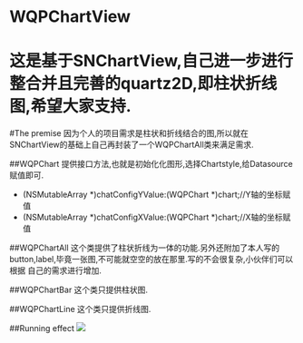 # WQPChartView
这是基于SNChartView,自己进一步进行整合并且完善的quartz2D,即柱状折线图,希望大家支持.
=======
#The premise
因为个人的项目需求是柱状和折线结合的图,所以就在SNChartView的基础上自己再封装了一个WQPChartAll类来满足需求.

##WQPChart
提供接口方法,也就是初始化化图形,选择Chartstyle,给Datasource赋值即可.
- (NSMutableArray *)chatConfigYValue:(WQPChart *)chart;//Y轴的坐标赋值
- (NSMutableArray *)chatConfigXValue:(WQPChart *)chart;//X轴的坐标赋值

##WQPChartAll
这个类提供了柱状折线为一体的功能.另外还附加了本人写的button,label,毕竟一张图,不可能就空空的放在那里.写的不会很复杂,小伙伴们可以根据
自己的需求进行增加.

##WQPChartBar
这个类只提供柱状图.

##WQPChartLine
这个类只提供折线图.

##Running effect
![](http://img0.ph.126.net/HMA-G1Wh-qX4DtDjBGoY5w==/6631705482442625997.jpeg)
